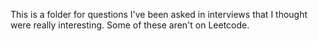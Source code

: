 This is a folder for questions I've been asked in interviews that I thought were really interesting. Some of these aren't on Leetcode.